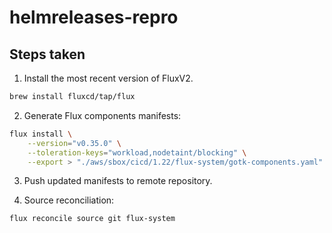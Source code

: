 # helmreleases-repro

## Steps taken

1. Install the most recent version of FluxV2.

```bash
brew install fluxcd/tap/flux
```

2. Generate Flux components manifests:

```bash
flux install \
    --version="v0.35.0" \
    --toleration-keys="workload,nodetaint/blocking" \
    --export > "./aws/sbox/cicd/1.22/flux-system/gotk-components.yaml"
```

3. Push updated manifests to remote repository.

4. Source reconciliation:

```bash
flux reconcile source git flux-system
```
